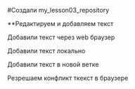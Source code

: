 ﻿#Создали my_lesson03_repository

**Редактируем и добавляем текст

Добавили текст через web браузер

Добавили текст локально

Добавили текст в новой ветке

Резрешаем конфликт ткекст в браузере
